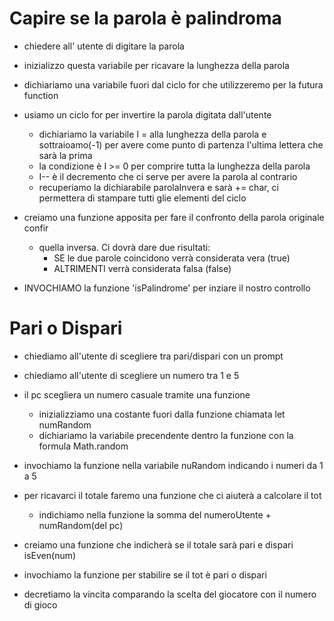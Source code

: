# Capire se la parola è palindroma

- chiedere all' utente di digitare la parola


- inizializzo questa variabile per ricavare la lunghezza della parola

- dichiariamo una variabile fuori dal ciclo for che utilizzeremo per  la futura function

- usiamo un ciclo for per invertire la parola digitata dall'utente
    - dichiariamo la variabile I =  alla lunghezza della parola e sottraioamo(-1) per avere come punto di partenza l'ultima lettera che sarà la prima
    - la condizione è I >= 0 per comprire tutta la lunghezza della parola
    - I-- è il decremento che ci serve per avere la parola al contrario
    - recuperiamo la dichiarabile parolaInvera e sarà += char, ci permettera di stampare tutti glie elementi del ciclo

- creiamo una funzione apposita per fare il confronto della parola originale confir
    - quella inversa. Ci dovrà dare due risultati:
        - SE le due parole coincidono verrà considerata vera (true)
        - ALTRIMENTI verrà considerata falsa (false)

- INVOCHIAMO la funzione 'isPalindrome' per inziare il nostro controllo 


# Pari o Dispari

- chiediamo all'utente di scegliere tra pari/dispari con un prompt

- chiediamo all'utente di scegliere un numero tra 1 e 5

- il pc scegliera un numero casuale tramite una funzione
    - inizializziamo una costante fuori dalla funzione chiamata let numRandom
    - dichiariamo la variabile precendente dentro la funzione con la formula Math.random

- invochiamo la funzione nella variabile  nuRandom indicando i numeri da 1 a 5

- per ricavarci il totale faremo una funzione che ci aiuterà a calcolare il tot
    - indichiamo nella funzione la somma del numeroUtente + numRandom(del pc)

- creiamo una funzione che indicherà se il totale sarà pari e dispari isEven(num)

- invochiamo la funzione per stabilire se il tot è pari o dispari

- decretiamo la vincita comparando la scelta del giocatore con il numero di gioco
